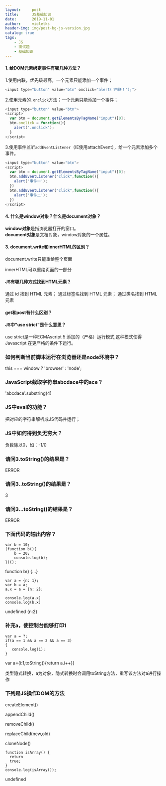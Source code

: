 ```yaml
---
layout:     post
title:      JS基础知识
date:       2019-11-01
author:     violetks
header-img: img/post-bg-js-version.jpg
catalog: true
tags:
    - JS
    - 面试题
    - 基础知识
---
```


#### 1. 给DOM元素绑定事件有哪几种方法？
1.使用内联，优先级最高，一个元素只能添加一个事件；<br>
```javascript
<input type="button" value="btn" onclick="alert('内联！');">
```
2.使用元素的`.onclick`方法；一个元素只能添加一个事件；<br>
```javascript
<input type="button" value="btn">
<script>
  var btn = document.getElementsByTagName("input")[0];
  btn.onclick = function(){
    alert('.onclick');
  }
</script>
```
3.使用事件监听`addEventListener`（IE使用attachEvent），给一个元素添加多个事件。<br>
```javascript
<input type="button" value="btn">
<script>
  var btn = document.getElementsByTagName("input")[0];
  btn.addEventListener("click",function(){
    alert('事件一');
  })
  btn.addEventListener("click",function(){
    alert('事件二');
  })
</script>
```

#### 4. 什么是window对象？什么是document对象？

**window对象**是指浏览器打开的窗口。<br>
**document对象**是文档对象，window对象的一个属性。

#### 3. document.write和innerHTML的区别？

document.write只能重绘整个页面

innerHTML可以重绘页面的一部分

#### JS有哪几种方式找到HTML元素？

通过 id 找到 HTML 元素；
通过标签名找到 HTML 元素；
通过类名找到 HTML 元素

#### get和post有什么区别？

#### JS中"use strict"是什么意思？

use strict是一种ECMAscript 5 添加的（严格）运行模式,这种模式使得 Javascript 在更严格的条件下运行。

### 如何判断当前脚本运行在浏览器还是node环境中？

this === window ? 'browser' : 'node';

### JavaScript截取字符串abcdace中的ace？

'abcdace'.substring(4)

### JS中eval的功能？

把对应的字符串解析成JS代码并运行；

### JS中如何得到负无穷大？

负数除以0，如：-1/0

### 请问3.toString()的结果是？

ERROR

### 请问3..toString()的结果是？

3

### 请问3...toString()的结果是？

ERROR

### 下面代码的输出内容？

```
var b = 10;
(function b(){
    b = 20;
    console.log(b); 
})();
```

function b() {...}

```
var a = {n: 1};
var b = a;
a.x = a = {n: 2};

console.log(a.x)
console.log(b.x)
```

undefined {n:2}

### 补充a，使控制台能够打印1
```
var a = ?;
if(a == 1 && a == 2 && a == 3)
{
   console.log(1);
}
```
var a={i:1,toString(){return a.i++}}

类型隐式转换，a为对象，隐式转换时会调用toString方法，重写该方法对a进行操作

### 下列是JS操作DOM的方法

createElement()

appendChild()

removeChild()

replaceChild(new,old)

cloneNode()

```
function isArray() {
  return
  true;
}
console.log(isArray());
```

undefined